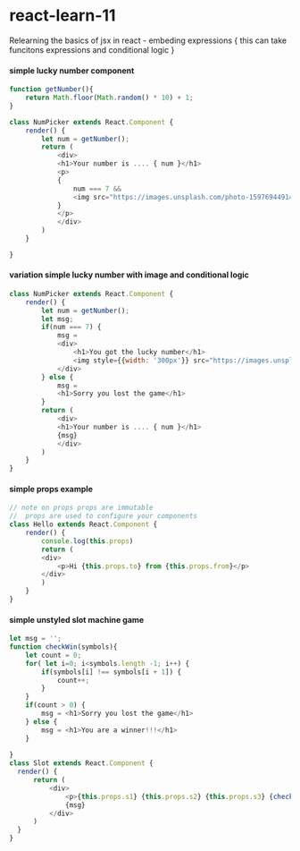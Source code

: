 # react-learn-11

Relearning the basics of jsx in react 
    - embeding expressions { this can take funcitons expressions and conditional logic }


#### simple lucky number component

```javascript 
function getNumber(){
    return Math.floor(Math.random() * 10) + 1;
}

class NumPicker extends React.Component {
    render() {
        let num = getNumber();
        return (
            <div>
            <h1>Your number is .... { num }</h1>
            <p>
            {
                num === 7 && 
                <img src="https://images.unsplash.com/photo-1597694491427-25b7e5c0946e?ixlib=rb-1.2.1&ixid=eyJhcHBfaWQiOjEyMDd9&auto=format&fit=crop&w=2250&q=80" />
            }
            </p>
            </div>
        )
    }

}
```

#### variation simple lucky number with image and conditional logic 

```javascript
class NumPicker extends React.Component {
    render() {
        let num = getNumber();
        let msg;
        if(num === 7) {
            msg = 
            <div>
                <h1>You got the lucky number</h1>
                <img style={{width: '300px'}} src="https://images.unsplash.com/photo-1597694491427-25b7e5c0946e?ixlib=rb-1.2.1&ixid=eyJhcHBfaWQiOjEyMDd9&auto=format&fit=crop&w=2250&q=80" alt=""/>
            </div>
        } else {
            msg = 
            <h1>Sorry you lost the game</h1>
        }
        return (
            <div>
            <h1>Your number is .... { num }</h1>
            {msg}
            </div>
        )
    }
}

```

#### simple props example 

```javascript 
// note on props props are immutable
//  props are used to configure your components
class Hello extends React.Component {
    render() {
        console.log(this.props)
        return (
        <div>
            <p>Hi {this.props.to} from {this.props.from}</p>
        </div>
        )
    }
} 
```


#### simple unstyled slot machine game
```javascript 
let msg = '';
function checkWin(symbols){
    let count = 0;
    for( let i=0; i<symbols.length -1; i++) {
        if(symbols[i] !== symbols[i + 1]) {
            count++;
        }
    }
    if(count > 0) {
        msg = <h1>Sorry you lost the game</h1>
    } else {
        msg = <h1>You are a winner!!!</h1>
    }
   
}
class Slot extends React.Component {
  render() {
      return (
          <div>
              <p>{this.props.s1} {this.props.s2} {this.props.s3} {checkWin([this.props.s1,this.props.s2, this.props.s3])}</p>
              {msg}
          </div>
      )
  }
} 
```